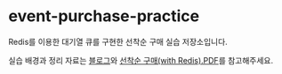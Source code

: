 # event-purchase-practice
Redis를 이용한 대기열 큐를 구현한 선착순 구매 실습 저장소입니다.

실습 배경과 정리 자료는 [블로그](https://velog.io/@dudxo/선착순-구매With-Redis)와 [선착순 구매(with Redis).PDF](https://github.com/dudxo/event-purchase-practice/blob/main/event-purchase-practice-pdf/%E1%84%80%E1%85%AF%E1%86%AB%E1%84%8B%E1%85%A7%E1%86%BC%E1%84%90%E1%85%A2_%E1%84%89%E1%85%A5%E1%86%AB%E1%84%8E%E1%85%A1%E1%86%A8%E1%84%89%E1%85%AE%E1%86%AB%E1%84%80%E1%85%AE%E1%84%86%E1%85%A2(with_Redis).pdf)를 참고해주세요.

